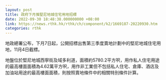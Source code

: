 ```yaml
---
layout: post
title: 政府下月推堅尼地城住宅用地招標
date: 2022-09-30 18:48:38.000000000 +08:00
link: https://news.rthk.hk/rthk/ch/component/k2/1669187-20220930.htm
categories: rthk
---
```


地政總署公布，下月7日起，公開招標出售第三季度賣地計劃中的堅尼地城住宅用地，11月4日截標。

地盤位於堅尼地城西寧街及域多利道，面積約5780.2平方呎，用作私人住宅用途的最高樓面面積為4.62萬平方呎，用作非工業但不包括私人住宅、倉庫、酒店及加油站用途的最高樓面面積，則按照賣地條件中的相關特別條件計算。
